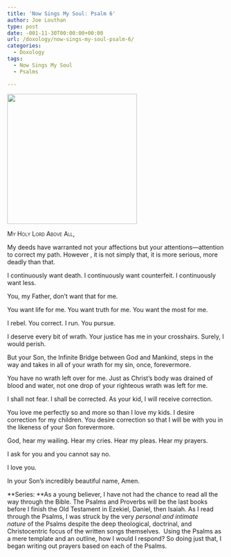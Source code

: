 ```yaml
---
title: 'Now Sings My Soul: Psalm 6'
author: Joe Louthan
type: post
date: -001-11-30T00:00:00+00:00
url: /doxology/now-sings-my-soul-psalm-6/
categories:
  - Doxology
tags:
  - Now Sings My Soul
  - Psalms

---
```

[<img class="alignright size-medium wp-image-1163" title="red-tulip-" alt="" src="https://i2.wp.com/theologic.us/wp-content/uploads/2012/10/red-tulip-.jpg?resize=300%2C300" width="300" height="300" srcset="https://i2.wp.com/theologic.us/wp-content/uploads/2012/10/red-tulip-.jpg?resize=300%2C300 300w, https://i2.wp.com/theologic.us/wp-content/uploads/2012/10/red-tulip-.jpg?resize=150%2C150 150w, https://i2.wp.com/theologic.us/wp-content/uploads/2012/10/red-tulip-.jpg?w=1024 1024w" sizes="(max-width: 300px) 100vw, 300px" data-recalc-dims="1" />][1]

<div style="font-variant: small-caps;">
  My Holy Lord Above All,
</div>

My deeds have warranted not your affections but your attentions—attention to correct my path. However , it is not simply that, it is more serious, more deadly than that.

I continuously want death. I continuously want counterfeit. I continuously want less.

You, my Father, don’t want that for me.

You want life for me. You want truth for me. You want the most for me.

I rebel. You correct. I run. You pursue.

I deserve every bit of wrath. Your justice has me in your crosshairs. Surely, I would perish.

But your Son, the Infinite Bridge between God and Mankind, steps in the way and takes in all of your wrath for my sin, once, forevermore.

You have no wrath left over for me. Just as Christ’s body was drained of blood and water, not one drop of your righteous wrath was left for me.

I shall not fear. I shall be corrected. As your kid, I will receive correction.

You love me perfectly so and more so than I love my kids. I desire correction for my children. You desire correction so that I will be with you in the likeness of your Son forevermore.

God, hear my wailing. Hear my cries. Hear my pleas. Hear my prayers.

I ask for you and you cannot say no.

I love you.

In your Son&#8217;s incredibly beautiful name, Amen.

**Series: **As a young believer, I have not had the chance to read all the way through the Bible. The Psalms and Proverbs will be the last books before I finish the Old Testament in Ezekiel, Daniel, then Isaiah. As I read through the Psalms, I was struck by the very _personal and intimate nature_ of the Psalms despite the deep theological, doctrinal, and Christocentric focus of the written songs themselves.  Using the Psalms as a mere template and an outline, how I would I respond? So doing just that, I began writing out prayers based on each of the Psalms.

 [1]: https://i2.wp.com/theologic.us/wp-content/uploads/2012/10/red-tulip-.jpg